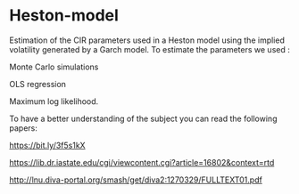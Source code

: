 # Heston-model
Estimation of the CIR parameters used in a Heston model using the implied volatility generated by a Garch model.
To estimate the parameters we used :

Monte Carlo simulations

OLS regression

Maximum log likelihood.

To have a better understanding of the subject you can read the following papers:

https://bit.ly/3f5s1kX

https://lib.dr.iastate.edu/cgi/viewcontent.cgi?article=16802&context=rtd

http://lnu.diva-portal.org/smash/get/diva2:1270329/FULLTEXT01.pdf


